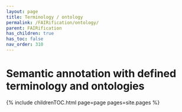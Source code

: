 ```yaml
---
layout: page
title: Terminology / ontology
permalink: /FAIRification/ontology/
parent: FAIRification
has_children: true
has_toc: false
nav_order: 310
---
```


# Semantic annotation with defined terminology and ontologies
{% include childrenTOC.html page=page pages=site.pages %}
